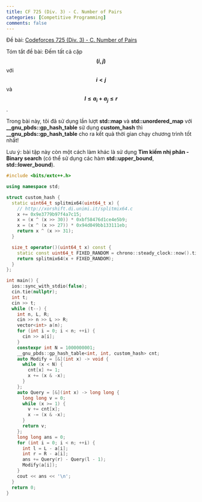 ```yaml
---
title: CF 725 (Div. 3) - C. Number of Pairs
categories: [Competitive Programming]
comments: false
---
```


Đề bài: <a href="https://codeforces.com/contest/1538/problem/C">Codeforces 725 (Div. 3) - C. Number of Pairs</a>

Tóm tắt đề bài: Đếm tất cả cặp **$$(i, j)$$** với **$$i < j$$** và **$$l \leq a_i + a_j \leq r$$**.

Trong bài này, tôi đã sử dụng lần lượt **std::map** và **std::unordered_map** với **__gnu_pbds::gp_hash_table** sử dụng **custom_hash** thì **__gnu_pbds::gp_hash_table** cho ra kết quả thời gian chạy chương trình tốt nhất!

Lưu ý: bài tập này còn một cách làm khác là sử dụng **Tìm kiếm nhị phân - Binary search** (có thể sử dụng các hàm **std::upper_bound**, **std::lower_bound**).

```cpp
#include <bits/extc++.h>

using namespace std;

struct custom_hash {
  static uint64_t splitmix64(uint64_t x) {
    // http://xorshift.di.unimi.it/splitmix64.c
    x += 0x9e3779b97f4a7c15;
    x = (x ^ (x >> 30)) * 0xbf58476d1ce4e5b9;
    x = (x ^ (x >> 27)) * 0x94d049bb133111eb;
    return x ^ (x >> 31);
  }

  size_t operator()(uint64_t x) const {
    static const uint64_t FIXED_RANDOM = chrono::steady_clock::now().time_since_epoch().count();
    return splitmix64(x + FIXED_RANDOM);
  }
};

int main() {
  ios::sync_with_stdio(false);
  cin.tie(nullptr);
  int t;
  cin >> t;
  while (t--) {
    int n, L, R;
    cin >> n >> L >> R;
    vector<int> a(n);
    for (int i = 0; i < n; ++i) {
      cin >> a[i];
    }
    constexpr int N = 1000000001;
    __gnu_pbds::gp_hash_table<int, int, custom_hash> cnt;
    auto Modify = [&](int x) -> void {
      while (x < N) {
        cnt[x] += 1;
        x += (x & -x);
      }
    };
    auto Query = [&](int x) -> long long {
      long long v = 0;
      while (x >= 1) {
        v += cnt[x];
        x -= (x & -x);
      }
      return v;
    };
    long long ans = 0;
    for (int i = 0; i < n; ++i) {
      int l = L - a[i];
      int r = R - a[i];
      ans += Query(r) - Query(l - 1);
      Modify(a[i]);
    }
    cout << ans << '\n';
  }
  return 0;
}
```